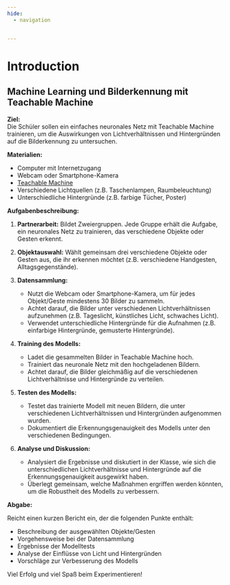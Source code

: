```yaml
---
hide:
  - navigation


---
```


# Introduction

## Machine Learning und Bilderkennung mit Teachable Machine

**Ziel:**  
Die Schüler sollen ein einfaches neuronales Netz mit Teachable Machine trainieren, um die Auswirkungen von Lichtverhältnissen und Hintergründen auf die Bilderkennung zu untersuchen.

**Materialien:**  
- Computer mit Internetzugang
- Webcam oder Smartphone-Kamera
- [Teachable Machine](https://teachablemachine.withgoogle.com/)
- Verschiedene Lichtquellen (z.B. Taschenlampen, Raumbeleuchtung)
- Unterschiedliche Hintergründe (z.B. farbige Tücher, Poster)

**Aufgabenbeschreibung:**

1. **Partnerarbeit:** Bildet Zweiergruppen. Jede Gruppe erhält die Aufgabe, ein neuronales Netz zu trainieren, das verschiedene Objekte oder Gesten erkennt.

2. **Objektauswahl:** Wählt gemeinsam drei verschiedene Objekte oder Gesten aus, die ihr erkennen möchtet (z.B. verschiedene Handgesten, Alltagsgegenstände).

3. **Datensammlung:**
   - Nutzt die Webcam oder Smartphone-Kamera, um für jedes Objekt/Geste mindestens 30 Bilder zu sammeln.
   - Achtet darauf, die Bilder unter verschiedenen Lichtverhältnissen aufzunehmen (z.B. Tageslicht, künstliches Licht, schwaches Licht).
   - Verwendet unterschiedliche Hintergründe für die Aufnahmen (z.B. einfarbige Hintergründe, gemusterte Hintergründe).

4. **Training des Modells:**
   - Ladet die gesammelten Bilder in Teachable Machine hoch.
   - Trainiert das neuronale Netz mit den hochgeladenen Bildern.
   - Achtet darauf, die Bilder gleichmäßig auf die verschiedenen Lichtverhältnisse und Hintergründe zu verteilen.

5. **Testen des Modells:**
   - Testet das trainierte Modell mit neuen Bildern, die unter verschiedenen Lichtverhältnissen und Hintergründen aufgenommen wurden.
   - Dokumentiert die Erkennungsgenauigkeit des Modells unter den verschiedenen Bedingungen.

6. **Analyse und Diskussion:**
   - Analysiert die Ergebnisse und diskutiert in der Klasse, wie sich die unterschiedlichen Lichtverhältnisse und Hintergründe auf die Erkennungsgenauigkeit ausgewirkt haben.
   - Überlegt gemeinsam, welche Maßnahmen ergriffen werden könnten, um die Robustheit des Modells zu verbessern.

**Abgabe:**  

Reicht einen kurzen Bericht ein, der die folgenden Punkte enthält:
- Beschreibung der ausgewählten Objekte/Gesten
- Vorgehensweise bei der Datensammlung
- Ergebnisse der Modelltests
- Analyse der Einflüsse von Licht und Hintergründen
- Vorschläge zur Verbesserung des Modells

Viel Erfolg und viel Spaß beim Experimentieren!